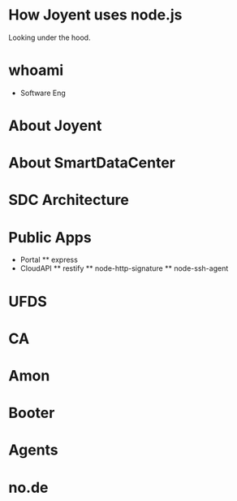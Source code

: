 # How Joyent uses node.js

Looking under the hood.

# whoami

- Software Eng

# About Joyent

# About SmartDataCenter

# SDC Architecture

# Public Apps

* Portal
** express
* CloudAPI
** restify
** node-http-signature
** node-ssh-agent

# UFDS

# CA

# Amon

# Booter

# Agents

# no.de



